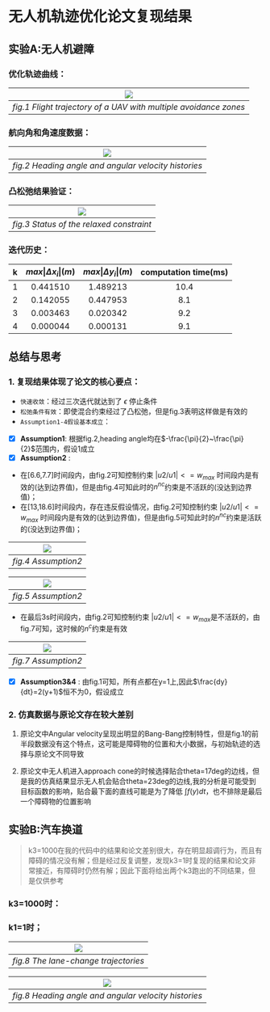 # 无人机轨迹优化论文复现结果
## 实验A:无人机避障

### 优化轨迹曲线：
| <img src="./assets/trajectory.jpg"> |
|:--------------------------------------------------------------:|
|*fig.1 Flight trajectory of a UAV with multiple avoidance zones*|
### 航向角和角速度数据：
| <img src="./assets/data.jpg"> |
|:--------------------------------------------------------------:|
|*fig.2 Heading angle and angular velocity histories*|
### 凸松弛结果验证：
| <img src="./assets/status.jpg"> |
|:--------------------------------------------------------------:|
|*fig.3 Status of the relaxed constraint*|

### 迭代历史：
| k | $max\vert\Delta x_i\vert(m)$ | $max\vert\Delta y_i\vert(m)$ | computation time(ms)|
|:-:|:--------------------:|:--------------------:|:-------------------:|
| 1 | 0.441510 | 1.489213 | 10.4 |
| 2 | 0.142055 | 0.447953 | 8.1 |
| 3 | 0.003463 | 0.020342 | 9.2 |
| 4 | 0.000044 | 0.000131 | 9.1 |

## 总结与思考
### 1. 复现结果体现了论文的核心要点：
  - `快速收敛`：经过三次迭代就达到了 $\epsilon$ 停止条件
  - `松弛条件有效`：即使混合约束经过了凸松弛，但是fig.3表明这样做是有效的
  - `Assumption1-4假设基本成立`：

- [x] **Assumption1**: 根据fig.2,heading angle均在$-\frac{\pi}{2}~\frac{\pi}{2}$范围内，假设1成立
- [x] **Assumption2** : 
- 在[6.6,7.7]时间段内，由fig.2可知控制约束 $|u2/u1|<= w_{max}$ 时间段内是有效的(达到边界值)，但是由fig.4可知此时的$n^{nc}$约束是不活跃的(没达到边界值)；
- 在[13,18.6]时间段内，存在违反假设情况，由fig.2可知控制约束 $|u2/u1|<= w_{max}$ 时间段内是有效的(达到边界值)，但是由fig.5可知此时的$n^{nc}$约束是活跃的(没达到边界值)；

| <img src="./assets/suceessAvoid1.jpg"> |
|:--------------------------------------------------------------:|
|*fig.4 Assumption2*|

| <img src="./assets/falseAvoid.jpg"> |
|:--------------------------------------------------------------:|
|*fig.5 Assumption2*|


- 在最后3s时间段内，由fig.2可知控制约束 $|u2/u1|<= w_{max}$是不活跃的，由fig.7可知，这时候的$n^c$约束是有效

| <img src="./assets/suceessAvoid2.jpg"> |
|:--------------------------------------------------------------:|
|*fig.7 Assumption2*|

- [x] **Assumption3&4** : 由fig.1可知，所有点都在y=1上,因此$\frac{dy}{dt}=2(y+1)$恒不为0，假设成立
  
### 2. 仿真数据与原论文存在较大差别
1. 原论文中Angular velocity呈现出明显的Bang-Bang控制特性，但是fig.1的前半段数据没有这个特点，这可能是障碍物的位置和大小数据，与初始轨迹的选择与原论文不同导致

2. 原论文中无人机进入approach cone的时候选择贴合theta=17deg的边线，但是我的仿真结果显示无人机会贴合theta=23deg的边线,我的分析是可能受到目标函数的影响，贴合最下面的直线可能是为了降低 $\int f(y)dt$，也不排除是最后一个障碍物的位置影响
   
## 实验B:汽车换道
> k3=1000在我的代码中的结果和论文差别很大，存在明显超调行为，而且有障碍的情况没有解；但是经过反复调整，发现k3=1时复现的结果和论文非常接近，有障碍时仍然有解；因此下面将给出两个k3跑出的不同结果，但是仅供参考
### k3=1000时：

### k1=1时；
| <img src="./assets/laneTraj.jpg"> |
|:--------------------------------------------------------------:|
|*fig.8 The lane-change trajectories*|

| <img src="./assets/lanechangedata.jpg"> |
|:--------------------------------------------------------------:|
|*fig.8 Heading angle and angular velocity histories*|